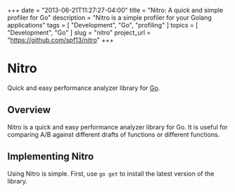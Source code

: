 +++
date        = "2013-06-21T11:27:27-04:00"
title       = "Nitro: A quick and simple profiler for Go"
description = "Nitro is a simple profiler for your Golang applications"
tags        = [ "Development", "Go", "profiling" ]
topics      = [ "Development", "Go" ]
slug        = "nitro"
project_url = "https://github.com/spf13/nitro"
+++
# Nitro

Quick and easy performance analyzer library for [Go](http://golang.org/).

## Overview

Nitro is a quick and easy performance analyzer library for Go.
It is useful for comparing A/B against different drafts of functions
or different functions.

## Implementing Nitro

Using Nitro is simple. First, use `go get` to install the latest version
of the library.


